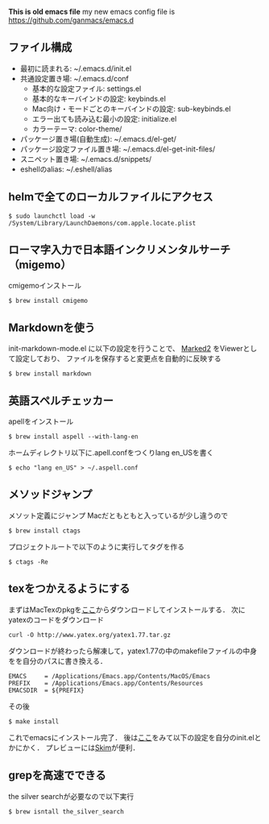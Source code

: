 __This is old emacs file__
my new emacs config file is https://github.com/ganmacs/emacs.d


## ファイル構成

* 最初に読まれる: ~/.emacs.d/init.el
* 共通設定置き場: ~/.emacs.d/conf
    * 基本的な設定ファイル: settings.el
	* 基本的なキーバインドの設定: keybinds.el
    * Mac向け・モードごとのキーバインドの設定: sub-keybinds.el
    * エラー出ても読み込む最小の設定: initialize.el
    * カラーテーマ: color-theme/
* パッケージ置き場(自動生成): ~/.emacs.d/el-get/
* パッケージ設定ファイル置き場: ~/.emacs.d/el-get-init-files/
* スニペット置き場: ~/.emacs.d/snippets/
* eshellのalias: ~/.eshell/alias


## helmで全てのローカルファイルにアクセス

```
$ sudo launchctl load -w /System/Library/LaunchDaemons/com.apple.locate.plist
```

## ローマ字入力で日本語インクリメンタルサーチ（migemo）

cmigemoインストール

```
$ brew install cmigemo
```

## Markdownを使う

init-markdown-mode.el に以下の設定を行うことで、
[Marked2](http://marked2app.com/) をViewerとして設定しており、
ファイルを保存すると変更点を自動的に反映する

```
$ brew install markdown
```

## 英語スペルチェッカー

apellをインストール

```
$ brew install aspell --with-lang-en
```

ホームディレクトリ以下に.apell.confをつくりlang en_USを書く

```
$ echo "lang en_US" > ~/.aspell.conf
```

## メソッドジャンプ

メソット定義にジャンプ
Macだともともと入っているが少し違うので

```
$ brew install ctags
```

プロジェクトルートで以下のように実行してタグを作る

```
$ ctags -Re
```

## texをつかえるようにする

まずはMacTexのpkgを[ここ](http://tug.org/mactex/)からダウンロードしてインストールする．
次にyatexのコードをダウンロード

```
curl -O http://www.yatex.org/yatex1.77.tar.gz
```

ダウンロードが終わったら解凍して，yatex1.77の中のmakefileファイルの中身をを自分のパスに書き換える．

```
EMACS     = /Applications/Emacs.app/Contents/MacOS/Emacs
PREFIX    = /Applications/Emacs.app/Contents/Resources
EMACSDIR  = ${PREFIX}
```

その後

```
$ make install
```

これでemacsにインストール完了．
後は[ここ](http://oku.edu.mie-u.ac.jp/~okumura/texwiki/?YaTeX#p7238e02)をみて以下の設定を自分のinit.elとかにかく．
プレビューには[Skim](http://sourceforge.net/projects/skim-app/)が便利．


## grepを高速でできる

the silver searchが必要なので以下実行

```
$ brew isntall the_silver_search
```
